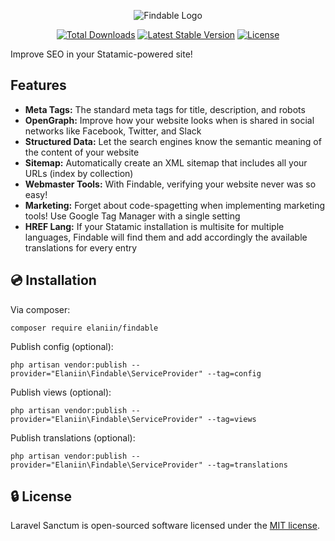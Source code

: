 <p align="center">
<img src="https://user-images.githubusercontent.com/12446271/113485232-c014d600-9469-11eb-8dfa-637dc21c0e46.png" alt="Findable Logo">
</p>
<p align="center">
<a href="https://packagist.org/packages/elaniin/findable"><img src="https://img.shields.io/packagist/dt/elaniin/findable" alt="Total Downloads"></a>
<a href="https://packagist.org/packages/elaniin/findable"><img src="https://img.shields.io/packagist/v/elaniin/findable" alt="Latest Stable Version"></a>
<a href="https://packagist.org/packages/elaniin/findable"><img src="https://img.shields.io/packagist/l/elaniin/findable" alt="License"></a>
</p>

Improve SEO in your Statamic-powered site!

## Features

- **Meta Tags:** The standard meta tags for title, description, and robots
- **OpenGraph:** Improve how your website looks when is shared in social networks like Facebook, Twitter, and Slack
- **Structured Data:** Let the search engines know the semantic meaning of the content of your website
- **Sitemap:** Automatically create an XML sitemap that includes all your URLs (index by collection)
- **Webmaster Tools:** With Findable, verifying your website never was so easy!
- **Marketing:** Forget about code-spagetting when implementing marketing tools! Use Google Tag Manager with a single setting
- **HREF Lang:** If your Statamic installation is multisite for multiple languages, Findable will find them and add accordingly the available translations for every entry

## 💿 Installation

Via composer:

```shell
composer require elaniin/findable
```

Publish config (optional):

```shell
php artisan vendor:publish --provider="Elaniin\Findable\ServiceProvider" --tag=config
```

Publish views (optional):

```shell
php artisan vendor:publish --provider="Elaniin\Findable\ServiceProvider" --tag=views
```

Publish translations (optional):

```shell
php artisan vendor:publish --provider="Elaniin\Findable\ServiceProvider" --tag=translations
```

## 🔒 License

Laravel Sanctum is open-sourced software licensed under the [MIT license](LICENSE).